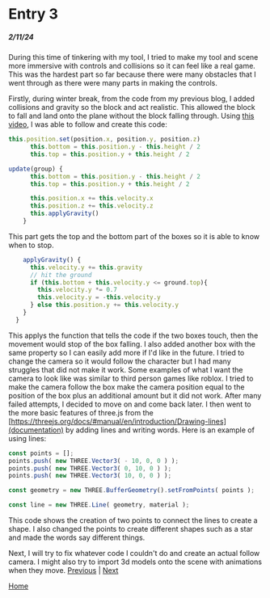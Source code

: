 # Entry 3
##### 2/11/24

During this time of tinkering with my tool, I tried to make my tool and scene more immersive with controls and collisions so it can feel like a real game. This was the hardest part so far because there were many obstacles that I went through as there were many parts in making the controls. 

Firstly, during winter break, from the code from my previous blog, I added collisions and gravity so the block and act realistic. This allowed the block to fall and land onto the plane without the block falling through. Using [this video](https://www.youtube.com/watch?v=sPereCgQnWQ), I was able to follow and create this code:
```js
this.position.set(position.x, position.y, position.z)
      this.bottom = this.position.y - this.height / 2
      this.top = this.position.y + this.height / 2

update(group) {
      this.bottom = this.position.y - this.height / 2
      this.top = this.position.y + this.height / 2

      this.position.x += this.velocity.x
      this.position.z += this.velocity.z
      this.applyGravity()
    }
```
This part gets the top and the bottom part of the boxes so it is able to know when to stop. 
```js
    applyGravity() {
      this.velocity.y += this.gravity
      // hit the ground
      if (this.bottom + this.velocity.y <= ground.top){
        this.velocity.y *= 0.7
        this.velocity.y = -this.velocity.y
      } else this.position.y += this.velocity.y
    }
  }
```
This applys the function that tells the code if the two boxes touch, then the movement would stop of the box falling. I also added another box with the same property so I can easily add more if I'd like in the future. I tried to change the camera so it would follow the character but I had many struggles that did not make it work. Some examples of what I want the camera to look like was similar to third person games like roblox. I tried to make the camera follow the box make the camera position equal to the position of the box plus an additional amount but it did not work. After many failed attempts, I decided to move on and come back later. I then went to the more basic features of three.js from the [https://threejs.org/docs/#manual/en/introduction/Drawing-lines](documentation) by adding lines and writing words. Here is an example of using lines: 

```js
const points = [];
points.push( new THREE.Vector3( - 10, 0, 0 ) );
points.push( new THREE.Vector3( 0, 10, 0 ) );
points.push( new THREE.Vector3( 10, 0, 0 ) );

const geometry = new THREE.BufferGeometry().setFromPoints( points );

const line = new THREE.Line( geometry, material );
```
This code shows the creation of two points to connect the lines to create a shape. I also changed the points to create different shapes such as a star and made the words say different things. 

Next, I will try to fix whatever code I couldn't do and create an actual follow camera. I might also try to import 3d models onto the scene with animations when they move. 
[Previous](entry02.md) | [Next](entry04.md)

[Home](../README.md)

